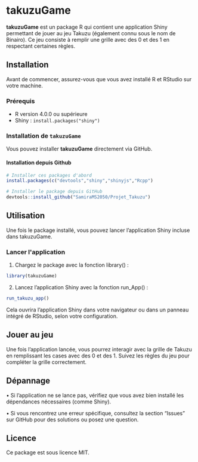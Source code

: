 # takuzuGame

**takuzuGame** est un package R qui contient une application Shiny permettant de jouer au jeu Takuzu (également connu sous le nom de Binairo). Ce jeu consiste à remplir une grille avec des 0 et des 1 en respectant certaines règles.

## Installation

Avant de commencer, assurez-vous que vous avez installé R et RStudio sur votre machine.

### Prérequis

- R version 4.0.0 ou supérieure
- Shiny : `install.packages("shiny")`

### Installation de `takuzuGame`

Vous pouvez installer **takuzuGame** directement via GitHub.

#### Installation depuis Github

```r
# Installer ces packages d'abord
install.packages(c("devtools","shiny","shinyjs","Rcpp")

# Installer le package depuis GitHub
devtools::install_github("SamiraMS2050/Projet_Takuzu")
```
## Utilisation 

Une fois le package installé, vous pouvez lancer l’application Shiny incluse dans takuzuGame.

### Lancer l'application 
1. 	Chargez le package avec la fonction library() :
```r
library(takuzuGame)
```
2.	Lancez l’application Shiny avec la fonction run_App() :
```r
run_takuzu_app()
```
Cela ouvrira l’application Shiny dans votre navigateur ou dans un panneau intégré de RStudio, selon votre configuration.
## Jouer au jeu 

Une fois l’application lancée, vous pourrez interagir avec la grille de Takuzu en remplissant les cases avec des 0 et des 1. Suivez les règles du jeu pour compléter la grille correctement.

##  Dépannage

•	Si l’application ne se lance pas, vérifiez que vous avez bien installé les dépendances nécessaires (comme Shiny).

•	Si vous rencontrez une erreur spécifique, consultez la section “Issues” sur GitHub pour des solutions ou posez une question.
 ## Licence

Ce package est sous licence MIT.
